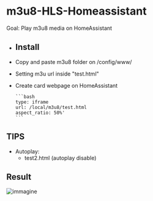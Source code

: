 # m3u8-HLS-Homeassistant
Goal: Play m3u8 media on HomeAssistant

* ## Install ##
* Copy and paste m3u8 folder on /config/www/ 
* Setting m3u url inside "test.html"
* Create card webpage on HomeAssistant

  
      ```bash
      type: iframe
      url: /local/m3u8/test.html
      aspect_ratio: 50%'
      ```
## TIPS ##
* Autoplay:
    * test2.html (autoplay disable)


 ## Result ##
![immagine](https://github.com/sdavides/m3u8-HLS-Homeassistant/assets/31100253/efd8183d-961e-45bc-abfd-000730ebb154)
